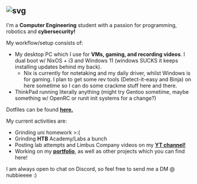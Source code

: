 ## ![svg](https://readme-typing-svg.herokuapp.com?font=B612+Mono&duration=2500&pause=1000&color=FFFFFF&width=435&lines=Hey+there%2C+I'm+Nubb.)

I'm a **Computer Engineering** student with a passion for programming, robotics and **cybersecurity!** 

My workflow/setup consists of: 
- My desktop PC which I use for **VMs, gaming, and recording videos**. I dual boot w/ NixOS + i3 and Windows 11 (windows SUCKS it keeps installing updates behind my back). 
    - Nix is currently for notetaking and my daily driver, whilst Windows is for gaming. I plan to get some rev tools (Detect-it-easy and Binja) on here sometime so I can do some crackme stuff here and there. 
- ThinkPad running literally anything (might try Gentoo sometime, maybe something w/ OpenRC or runit init systems for a change?)

Dotfiles can be found [**here.**](https://github.com/nubbsterr/nubbsterr/tree/main/dotfiles)

My current activities are:
* Grinding uni homework >:(
* Grinding **HTB** Academy/Labs a bunch
* Posting lab attempts and Limbus Company videos on my [**YT channel!**](https://www.youtube.com/@0xnubb)
* Working on my [**portfolio**](https://github.com/nubbsterr/web), as well as other projects which you can find here!

I am always open to chat on Discord, so feel free to send me a DM @ nubbieeee :)
